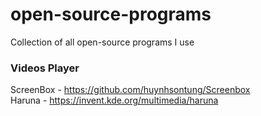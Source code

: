 # open-source-programs
Collection of all open-source programs I use

### Videos Player
ScreenBox - https://github.com/huynhsontung/Screenbox
<br>
Haruna - https://invent.kde.org/multimedia/haruna
